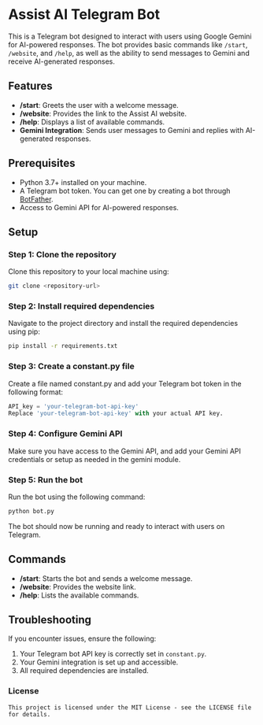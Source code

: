 # Assist AI Telegram Bot

This is a Telegram bot designed to interact with users using Google Gemini for AI-powered responses. The bot provides basic commands like `/start`, `/website`, and `/help`, as well as the ability to send messages to Gemini and receive AI-generated responses.

## Features

- **/start**: Greets the user with a welcome message.
- **/website**: Provides the link to the Assist AI website.
- **/help**: Displays a list of available commands.
- **Gemini Integration**: Sends user messages to Gemini and replies with AI-generated responses.

## Prerequisites

- Python 3.7+ installed on your machine.
- A Telegram bot token. You can get one by creating a bot through [BotFather](https://core.telegram.org/bots#botfather).
- Access to Gemini API for AI-powered responses.

## Setup

### Step 1: Clone the repository

Clone this repository to your local machine using:

```bash
git clone <repository-url>
```
### Step 2: Install required dependencies
Navigate to the project directory and install the required dependencies using pip:

```bash
pip install -r requirements.txt
```
### Step 3: Create a constant.py file
Create a file named constant.py and add your Telegram bot token in the following format:

```python
API_key = 'your-telegram-bot-api-key'
Replace 'your-telegram-bot-api-key' with your actual API key.
```

### Step 4: Configure Gemini API
Make sure you have access to the Gemini API, and add your Gemini API credentials or setup as needed in the gemini module.

### Step 5: Run the bot
Run the bot using the following command:

```bash
python bot.py
```
The bot should now be running and ready to interact with users on Telegram.
## Commands

- **/start**: Starts the bot and sends a welcome message.
- **/website**: Provides the website link.
- **/help**: Lists the available commands.

## Troubleshooting

If you encounter issues, ensure the following:

1. Your Telegram bot API key is correctly set in `constant.py`.
2. Your Gemini integration is set up and accessible.
3. All required dependencies are installed.

### License
```
This project is licensed under the MIT License - see the LICENSE file for details.
```
